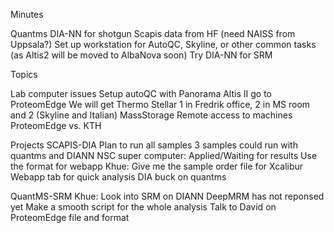 Minutes 


Quantms DIA-NN for shotgun Scapis data from HF (need NAISS from Uppsala?)
Set up workstation for AutoQC, Skyline, or other common tasks (as Altis2 will be moved to AlbaNova soon)
Try DIA-NN for SRM


Topics

Lab computer issues
Setup autoQC with Panorama 
Altis II go to ProteomEdge 
We will get Thermo Stellar
1 in Fredrik office, 2 in MS room and 2 (Skyline and Italian)
MassStorage 
Remote access to machines 
ProteomEdge vs. KTH 

Projects
SCAPIS-DIA
Plan to run all samples 
3 samples could run with quantms and DIANN 
NSC super computer: Applied/Waiting for results 
Use the format for webapp 
Khue: Give me the sample order file for Xcalibur 
Webapp tab for quick analysis 
DIA buck on quantms


QuantMS-SRM
Khue: Look into SRM on DIANN
DeepMRM has not reponsed yet 
Make a smooth script for the whole analysis 
Talk to David on ProteomEdge file and format 





